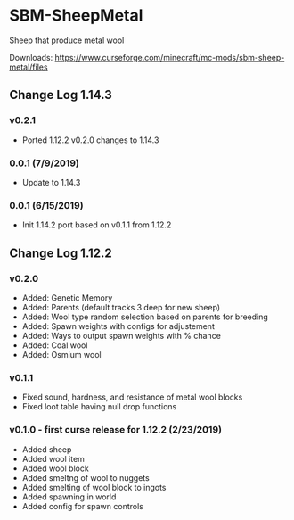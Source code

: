 # SBM-SheepMetal
Sheep that produce metal wool

Downloads: https://www.curseforge.com/minecraft/mc-mods/sbm-sheep-metal/files

## Change Log 1.14.3

### v0.2.1
* Ported 1.12.2 v0.2.0 changes to 1.14.3

### 0.0.1 (7/9/2019)
* Update to 1.14.3

### 0.0.1 (6/15/2019)
* Init 1.14.2 port based on v0.1.1 from 1.12.2

## Change Log 1.12.2

### v0.2.0
* Added: Genetic Memory
* Added: Parents (default tracks 3 deep for new sheep)
* Added: Wool type random selection based on parents for breeding
* Added: Spawn weights with configs for adjustement
* Added: Ways to output spawn weights with % chance
* Added: Coal wool
* Added: Osmium wool

### v0.1.1

* Fixed sound, hardness, and resistance of metal wool blocks
* Fixed loot table having null drop functions

### v0.1.0 - first curse release for 1.12.2 (2/23/2019)

* Added sheep
* Added wool item
* Added wool block
* Added smeltng of wool to nuggets
* Added smelting of wool block to ingots
* Added spawning in world
* Added config for spawn controls
